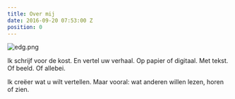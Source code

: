 ```yaml
---
title: Over mij
date: 2016-09-20 07:53:00 Z
position: 0
---
```


![edg.png](/uploads/edg.png)

Ik schrijf voor de kost. En vertel uw verhaal. Op papier of digitaal. Met tekst. Of beeld. Of allebei. 

Ik creëer wat u wilt vertellen. Maar vooral: wat anderen willen lezen, horen of zien. 